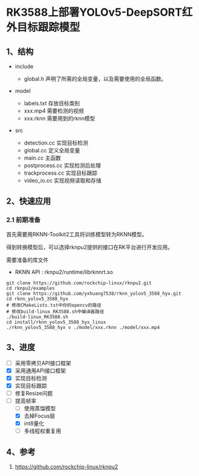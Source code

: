 # RK3588上部署YOLOv5-DeepSORT红外目标跟踪模型

## 1、结构
- include
    - global.h
    声明了所需的全局变量，以及需要使用的全局函数。

- model
    - labels.txt 存放目标类别
    - xxx.mp4 需要检测的视频
    - xxx.rknn 需要用到的rknn模型

- src 
    - detection.cc 实现目标检测
    - global.cc 定义全局变量
    - main.cc 主函数
    - postprocess.cc 实现检测后处理
    - trackprocess.cc 实现目标跟踪
    - video_io.cc 实现视频读取和存储

## 2、快速应用
### 2.1 前期准备
首先需要用RKNN-Toolkit2工具将训练模型转为RKNN模型。

得到转换模型后，可以选择rknpu2提供的接口在RK平台进行开发应用。

需要准备的库文件
- RKNN API : rknpu2/runtime/librknnrt.so

```
git clone https://github.com/rockchip-linux/rknpu2.git
cd rknpu2/examples
git clone https://github.com/yxhuang7538/rknn_yolov5_3588_hyx.git
cd rknn_yolov5_3588_hyx
# 修改CMakeLists.txt中你的opencv的路径
# 修改build-linux_RK3588.sh中编译器路径
./build-linux_RK3588.sh
cd install/rknn_yolov5_3588_hyx_linux
./rknn_yolov5_3588_hyx v ./model/xxx.rknn ./model/xxx.mp4
```

## 3、进度
- [ ] 采用零拷贝API接口框架
- [x] 采用通用API接口框架
- [x] 实现目标检测
- [x] 实现目标跟踪
- [ ] 修复Resize问题
- [ ] 提高帧率
    - [ ] 使用蒸馏模型
    - [x] 去掉Focus层
    - [x] int8量化
    - [ ] 多线程权重复用

## 4、参考
1. https://github.com/rockchip-linux/rknpu2
